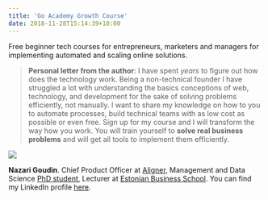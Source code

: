```yaml
---
title: 'Go Academy Growth Course'
date: 2018-11-28T15:14:39+10:00
---
```


Free beginner tech courses for entrepreneurs, marketers and managers for implementing automated and scaling online solutions.

>**Personal letter from the author**:
I have spent *years* to figure out how does the technology work. 
Being a non-technical founder I have struggled a lot with understanding the basics conceptions of web, technology, and development for the sake of solving problems efficiently, not manually. I want to share my knowledge on how to you to automate  processes, build technical teams with as low cost as possible or even free. Sign up for my course and I will transform the way how you work. You will train yourself to **solve real business problems** and will get all tools to implement them efficiently.

![](https://media-exp1.licdn.com/dms/image/C4D03AQFd-j5L8aycTg/profile-displayphoto-shrink_200_200/0?e=1591833600&v=beta&t=YTw7s5ZQDg5u3h7_LdnbZyiM7sBFFykzuJlaGJ4gkHc)

**Nazari Goudin**. Chief Product Officer at [Aligner](https://www.aligner.io "Aligner Multilingual Conent Managment Software"), Management and Data Science [PhD student](https://www.etis.ee/Portal/Mentorships/Display/80683efe-09e2-4791-ba05-6d39131558c2?lang=ENG# "ETIS Nazari Goudin"), Lecturer at [Estonian Business School](https://ebs.ee/en/node/964 "EBS lecturers"). You can find my LinkedIn profile [here](https://www.linkedin.com/in/nazari-goudin-556a55165/ "Nazari Goudin LinkedIn Profile" ).